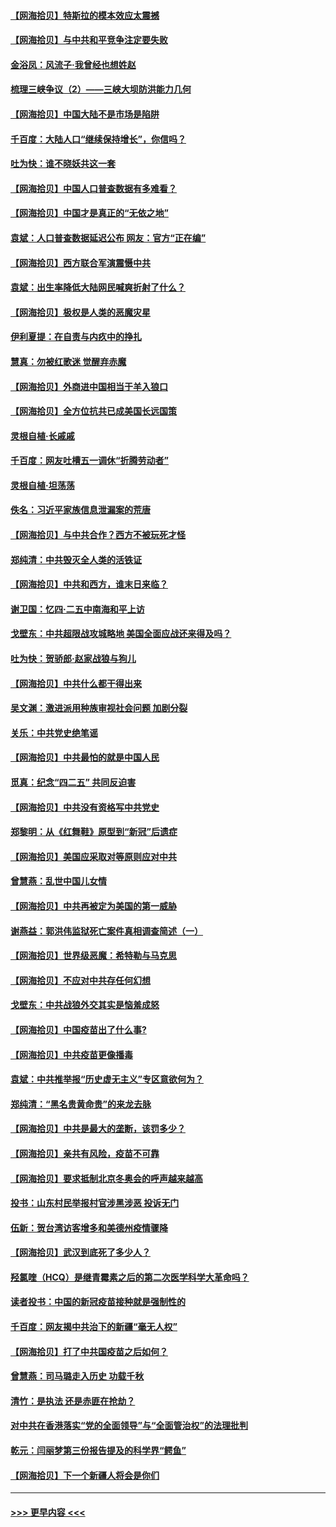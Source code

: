 #### [【网海拾贝】特斯拉的模本效应太震撼](../pages/nsc993/n12925626.md?t=05071001) 
#### [【网海拾贝】与中共和平竞争注定要失败](../pages/nsc993/n12923326.md?t=05071001) 
#### [金浴凤：风流子‧我曾经也想姓赵](../pages/nsc993/n12920911.md?t=05071001) 
#### [梳理三峡争议（2）——三峡大坝防洪能力几何](../pages/nsc993/n12920173.md?t=05071001) 
#### [【网海拾贝】中国大陆不是市场是陷阱](../pages/nsc993/n12920143.md?t=05071001) 
#### [千百度：大陆人口“继续保持增长”，你信吗？](../pages/nsc993/n12918946.md?t=05071001) 
#### [吐为快：谁不晓妖共这一套](../pages/nsc993/n12918941.md?t=05071001) 
#### [【网海拾贝】中国人口普查数据有多难看？](../pages/nsc993/n12917822.md?t=05071001) 
#### [【网海拾贝】中国才是真正的“无依之地”](../pages/nsc993/n12915845.md?t=05071001) 
#### [袁斌：人口普查数据延迟公布 网友：官方“正在编”](../pages/nsc993/n12915748.md?t=05071001) 
#### [【网海拾贝】西方联合军演震慑中共](../pages/nsc993/n12913466.md?t=05071001) 
#### [袁斌：出生率降低大陆网民喊爽折射了什么？](../pages/nsc993/n12913365.md?t=05071001) 
#### [【网海拾贝】极权是人类的恶魔灾星](../pages/nsc993/n12910697.md?t=05071001) 
#### [伊利夏提：在自责与内疚中的挣扎](../pages/nsc993/n12910493.md?t=05071001) 
#### [慧真：勿被红歌迷 觉醒弃赤魔](../pages/nsc993/n12910485.md?t=05071001) 
#### [【网海拾贝】外商进中国相当于羊入狼口](../pages/nsc993/n12908274.md?t=05071001) 
#### [【网海拾贝】全方位抗共已成美国长远国策](../pages/nsc993/n12906878.md?t=05071001) 
#### [灵根自植‧长戚戚](../pages/nsc993/n12905585.md?t=05071001) 
#### [千百度：网友吐槽五一调休“折腾劳动者”](../pages/nsc993/n12905934.md?t=05071001) 
#### [灵根自植‧坦荡荡](../pages/nsc993/n12905562.md?t=05071001) 
#### [佚名：习近平家族信息泄漏案的荒唐](../pages/nsc993/n12904705.md?t=05071001) 
#### [【网海拾贝】与中共合作？西方不被玩死才怪](../pages/nsc993/n12903873.md?t=05071001) 
#### [郑纯清：中共毁灭全人类的活铁证](../pages/nsc993/n12903785.md?t=05071001) 
#### [【网海拾贝】中共和西方，谁末日来临？](../pages/nsc993/n12903482.md?t=05071001) 
#### [谢卫国：忆四‧二五中南海和平上访](../pages/nsc993/n12902192.md?t=05071001) 
#### [戈壁东：中共超限战攻城略地 美国全面应战还来得及吗？](../pages/nsc993/n12902297.md?t=05071001) 
#### [吐为快：贺骄郎‧赵家战狼与狗儿](../pages/nsc993/n12902280.md?t=05071001) 
#### [【网海拾贝】中共什么都干得出来](../pages/nsc993/n12897500.md?t=05071001) 
#### [吴文渊：激进派用种族审视社会问题 加剧分裂](../pages/nsc993/n12893881.md?t=05071001) 
#### [关乐：中共党史绝笔谣](../pages/nsc993/n12897270.md?t=05071001) 
#### [【网海拾贝】中共最怕的就是中国人民](../pages/nsc993/n12894705.md?t=05071001) 
#### [觅真：纪念“四二五” 共同反迫害](../pages/nsc993/n12894553.md?t=05071001) 
#### [【网海拾贝】中共没有资格写中共党史](../pages/nsc993/n12892231.md?t=05071001) 
#### [郑黎明：从《红舞鞋》原型到“新冠”后遗症](../pages/nsc993/n12890469.md?t=05071001) 
#### [【网海拾贝】美国应采取对等原则应对中共](../pages/nsc993/n12889176.md?t=05071001) 
#### [曾慧燕：乱世中国儿女情](../pages/nsc993/n12887931.md?t=05071001) 
#### [【网海拾贝】中共再被定为美国的第一威胁](../pages/nsc993/n12887580.md?t=05071001) 
#### [谢燕益：郭洪伟监狱死亡案件真相调查简述（一）](../pages/nsc993/n12885648.md?t=05071001) 
#### [【网海拾贝】世界级恶魔：希特勒与马克思](../pages/nsc993/n12884062.md?t=05071001) 
#### [【网海拾贝】不应对中共存任何幻想](../pages/nsc993/n12881460.md?t=05071001) 
#### [戈壁东：中共战狼外交其实是恼羞成怒](../pages/nsc993/n12880392.md?t=05071001) 
#### [【网海拾贝】中国疫苗出了什么事?](../pages/nsc993/n12879124.md?t=05071001) 
#### [【网海拾贝】中共疫苗更像播毒](../pages/nsc993/n12876631.md?t=05071001) 
#### [袁斌：中共推举报“历史虚无主义”专区意欲何为？](../pages/nsc993/n12876530.md?t=05071001) 
#### [郑纯清：“黑名贵黄命贵”的来龙去脉](../pages/nsc993/n12875589.md?t=05071001) 
#### [【网海拾贝】中共是最大的垄断，该罚多少？](../pages/nsc993/n12874006.md?t=05071001) 
#### [【网海拾贝】亲共有风险，疫苗不可靠](../pages/nsc993/n12872224.md?t=05071001) 
#### [【网海拾贝】要求抵制北京冬奥会的呼声越来越高](../pages/nsc993/n12868962.md?t=05071001) 
#### [投书：山东村民举报村官涉黑涉恶 投诉无门](../pages/nsc993/n12869726.md?t=05071001) 
#### [伍新：贺台湾访客增多和美德州疫情骤降](../pages/nsc993/n12865651.md?t=05071001) 
#### [【网海拾贝】武汉到底死了多少人？](../pages/nsc993/n12863707.md?t=05071001) 
#### [羟氯喹（HCQ）是继青霉素之后的第二次医学科学大革命吗？](../pages/nsc993/n12638564.md?t=05071001) 
#### [读者投书：中国的新冠疫苗接种就是强制性的](../pages/nsc993/n12859932.md?t=05071001) 
#### [千百度：网友揭中共治下的新疆“毫无人权”](../pages/nsc993/n12858385.md?t=05071001) 
#### [【网海拾贝】打了中共国疫苗之后如何？](../pages/nsc993/n12857866.md?t=05071001) 
#### [曾慧燕：司马璐走入历史 功载千秋](../pages/nsc993/n12856996.md?t=05071001) 
#### [清竹：是执法 还是赤匪在抢劫？](../pages/nsc993/n12856952.md?t=05071001) 
#### [对中共在香港落实“党的全面领导”与“全面管治权”的法理批判](../pages/nsc993/n12856929.md?t=05071001) 
#### [乾元：闫丽梦第三份报告提及的科学界“鳄鱼”](../pages/nsc993/n12855985.md?t=05071001) 
#### [【网海拾贝】下一个新疆人将会是你们](../pages/nsc993/n12855864.md?t=05071001) 

----
#### [ >>> 更早内容 <<< ](../indexes/nsc993-earlier.md)
